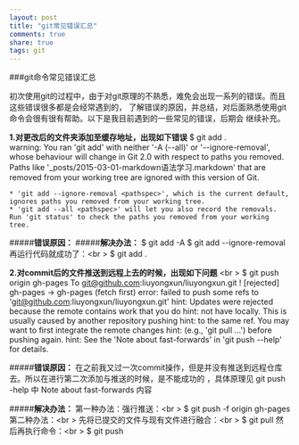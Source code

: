 ```yaml
---
layout: post
title: "git常见错误汇总"
comments: true
share: true
tags: git
---
```


###git命令常见错误汇总

初次使用git的过程中，由于对git原理的不熟悉，难免会出现一系列的错误。而且这些错误很多都是会经常遇到的，
了解错误的原因，并总结，对后面熟悉使用git命令会很有很有帮助。以下是我目前遇到的一些常见的错误，后期会
继续补充。

**1.对更改后的文件夹添加至缓存地址，出现如下错误**
	$ git add .  
	warning: You ran 'git add' with neither '-A (--all)' or '--ignore-removal',
	whose behaviour will change in Git 2.0 with respect to paths you removed.
	Paths like '_posts/2015-03-01-markdown语法学习.markdown' that are
	removed from your working tree are ignored with this version of Git.

	* 'git add --ignore-removal <pathspec>', which is the current default,	
	ignores paths you removed from your working tree.
	* 'git add --all <pathspec>' will let you also record the removals.
	Run 'git status' to check the paths you removed from your working tree.

#####**错误原因：**
#####**解决办法：**
	$ git add -A
	$ git add --ignore-removal
再运行代码就成功了：<br \>
	$ git add .

**2.对commit后的文件推送到远程上去的时候，出现如下问题** <br \>
		$ git push origin gh-pages
		To git@github.com:liuyongxun/liuyongxun.git
		! [rejected]        gh-pages -> gh-pages (fetch first)
		error: failed to push some refs to 'git@github.com:liuyongxun/liuyongxun.git'
		hint: Updates were rejected because the remote contains work that you do
		hint: not have locally. This is usually caused by another repository pushing
		hint: to the same ref. You may want to first integrate the remote changes
		hint: (e.g., 'git pull ...') before pushing again.
		hint: See the 'Note about fast-forwards' in 'git push --help' for details.

#####**错误原因：**
在之前我又过一次commit操作，但是并没有推送到远程仓库去。所以在进行第二次添加与推送的时候，是不能成功的
，具体原理见 git push -help 中 Note about fast-forwards 内容

#####**解决办法：**
第一种办法：强行推送：<br \>
		$ git push -f  origin gh-pages
第二种办法：<br \>
先将已提交的文件与现有文件进行融合：<br \>
		$ git pull
然后再执行命令：<br \>
		$ git push
